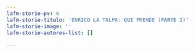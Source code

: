 ```yaml
---
lafm-storie-pv: 6
lafm-storie-titulo: 'ENRICO LA TALPA: QUI PRENDE (PARTE I)'
lafm-storie-image: ''
lafm-storie-autores-list: []

---
```

